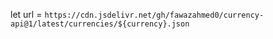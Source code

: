 let url = `https://cdn.jsdelivr.net/gh/fawazahmed0/currency-api@1/latest/currencies/${currency}.json`

```JavaScript

```
